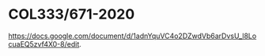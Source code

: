 # COL333/671-2020 
https://docs.google.com/document/d/1adnYquVC4o2DZwdVb6arDvsU_l8LocuaEQ5zvf4X0-8/edit.
